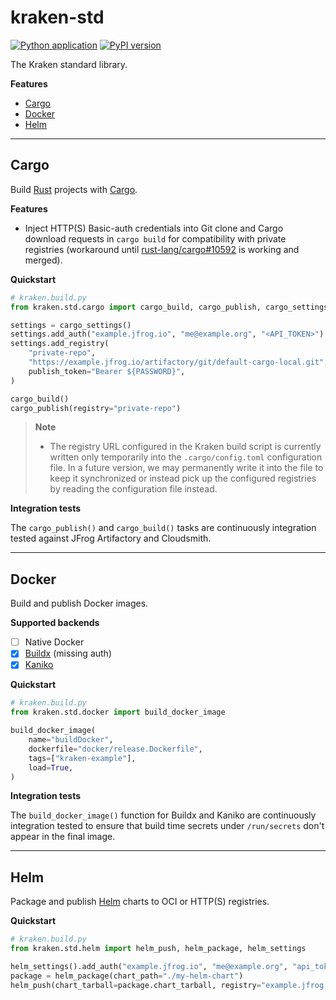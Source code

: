 # kraken-std

[![Python application](https://github.com/kraken-build/kraken-std/actions/workflows/python-package.yml/badge.svg)](https://github.com/kraken-build/kraken-std/actions/workflows/python-package.yml)
[![PyPI version](https://badge.fury.io/py/kraken-std.svg)](https://badge.fury.io/py/kraken-std)

The Kraken standard library.

__Features__

* [Cargo](#cargo)
* [Docker](#docker)
* [Helm](#helm)

---

## Cargo

  [Rust]: https://www.rust-lang.org/
  [Cargo]: https://doc.rust-lang.org/cargo/
  [rust-lang/cargo#10592]: https://github.com/rust-lang/cargo/pull/10592

Build [Rust][] projects with [Cargo][].

__Features__

* Inject HTTP(S) Basic-auth credentials into Git clone and Cargo download requests in `cargo build` for
  compatibility with private registries (workaround until [rust-lang/cargo#10592][] is working and merged).

__Quickstart__

```py
# kraken.build.py
from kraken.std.cargo import cargo_build, cargo_publish, cargo_settings

settings = cargo_settings()
settings.add_auth("example.jfrog.io", "me@example.org", "<API_TOKEN>")
settings.add_registry(
    "private-repo",
    "https://example.jfrog.io/artifactory/git/default-cargo-local.git",
    publish_token="Bearer ${PASSWORD}",
)

cargo_build()
cargo_publish(registry="private-repo")
```

> __Note__
>
> * The registry URL configured in the Kraken build script is currently written only temporarily into the
>   `.cargo/config.toml` configuration file. In a future version, we may permanently write it into the file to keep
>   it synchronized or instead pick up the configured registries by reading the configuration file instead.

__Integration tests__

The `cargo_publish()` and `cargo_build()` tasks are continuously integration tested against JFrog Artifactory
and Cloudsmith.

---

## Docker

  [Kaniko]: https://github.com/GoogleContainerTools/kaniko
  [Buildx]: https://docs.docker.com/buildx/working-with-buildx/

Build and publish Docker images.

__Supported backends__

* [ ] Native Docker
* [x] [Buildx][] (missing auth)
* [x] [Kaniko][]

__Quickstart__

```py
# kraken.build.py
from kraken.std.docker import build_docker_image

build_docker_image(
    name="buildDocker",
    dockerfile="docker/release.Dockerfile",
    tags=["kraken-example"],
    load=True,
)
```

__Integration tests__

The `build_docker_image()` function for Buildx and Kaniko are continuously integration tested to ensure that build
time secrets under `/run/secrets` don't appear in the final image.

---

## Helm

  [Helm]: https://helm.sh/

Package and publish [Helm][] charts to OCI or HTTP(S) registries.

__Quickstart__

```py
# kraken.build.py
from kraken.std.helm import helm_push, helm_package, helm_settings

helm_settings().add_auth("example.jfrog.io", "me@example.org", "api_token")
package = helm_package(chart_path="./my-helm-chart")
helm_push(chart_tarball=package.chart_tarball, registry="example.jfrog.io/helm-local", tag)
```
